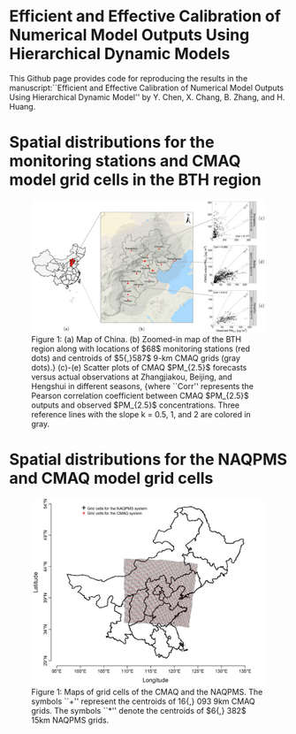 # Efficient and Effective Calibration of Numerical Model Outputs Using Hierarchical Dynamic Models

This Github page provides code for reproducing the results in the manuscript:``Efficient and Effective Calibration of Numerical Model Outputs Using Hierarchical Dynamic Model'' by Y. Chen, X. Chang, B. Zhang, and H. Huang. 

# Spatial distributions for the monitoring stations and CMAQ model grid cells in the BTH region
<figure id="Figure1">
  <img src="./HDCMc/figure/Fig1.jpg">
  <figcaption
  <strong>Figure 1:</strong> (a) Map of China. (b) Zoomed-in map of the BTH region along with locations of $68$ monitoring stations (red dots) and centroids of $5{,}587$ 9-km CMAQ grids (gray dots).} (c)-(e) Scatter plots of CMAQ $PM_{2.5}$ forecasts versus actual observations at Zhangjiakou, Beijing, and Hengshui in different seasons, {where ``Corr'' represents the Pearson correlation coefficient between CMAQ $PM_{2.5}$ outputs and observed $PM_{2.5}$ concentrations. Three reference lines with the slope k = 0.5, 1, and  2 are colored in gray.
  </figcaption>
</figure>


# Spatial distributions for the NAQPMS and CMAQ model grid cells


<figure id="Figure2">
  <img src="./HDCMc/figure/FigS2.jpg">
  <figcaption
  <strong>Figure 1:</strong> Maps of grid cells of the CMAQ and the NAQPMS. The symbols ``+'' represent the centroids of 16{,} 093 9km CMAQ grids. The symbols ``*'' denote the centroids of $6{,} 382$ 15km NAQPMS grids.
  </figcaption>
</figure>
